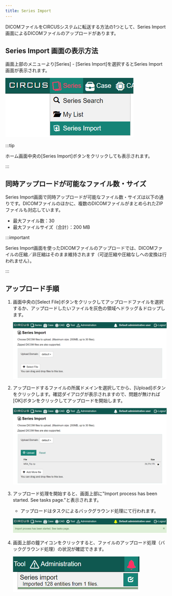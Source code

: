 ```yaml
---
title: Series Import
---
```


DICOMファイルをCIRCUSシステムに転送する方法の1つとして、Series Import画面によるDICOMファイルのアップロードがあります。

## Series Import 画面の表示方法

画面上部のメニューより[Series] - [Series Import]を選択するとSeries Import画面が表示されます。

![Menu - Series Import](menu-series-import.png)

:::tip

ホーム画面中央の[Series Import]ボタンをクリックしても表示されます。

:::

## 同時アップロードが可能なファイル数・サイズ

Series Import画面で同時アップロードが可能なファイル数・サイズは以下の通りです。DICOMファイルのほかに、複数のDICOMファイルがまとめられたZIPファイルも対応しています。

- 最大ファイル数：30
- 最大ファイルサイズ（合計）：200 MB

:::important

Series Import画面を使ったDICOMファイルのアップロードでは、DICOMファイルの圧縮／非圧縮はそのまま維持されます（可逆圧縮や圧縮なしへの変換は行われません）。

:::

## アップロード手順

1. 画面中央の[Select File]ボタンをクリックしてアップロードファイルを選択するか、アップロードしたいファイルを灰色の領域へドラッグ＆ドロップします。

    ![Series Import: initial](series-import-initial.png)

1. アップロードするファイルの所属ドメインを選択してから、[Upload]ボタンをクリックします。確認ダイアログが表示されますので、問題が無ければ[OK]ボタンをクリックしてアップロードを開始します。

    ![Series Import: file added](series-import-file-added.png)

1. アップロード処理を開始すると、画面上部に"Import process has been started. See tasks page."と表示されます。
    - アップロードはタスクによるバックグラウンド処理にて行われます。

    ![Series Import: task started](series-import-task-started.png)  

1. 画面上部の鐘アイコンをクリックすると、ファイルのアップロード処理（バックグラウンド処理）の状況が確認できます。

    ![Series Import: task status](series-import-task-status.png)
